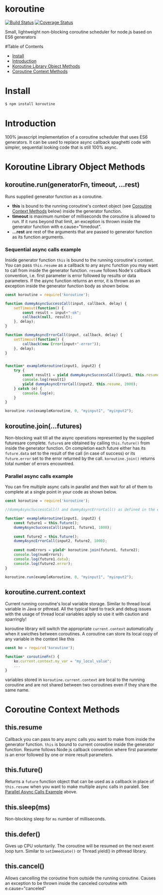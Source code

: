 # koroutine

[![Build Status](https://travis-ci.org/raksoras/koroutine.svg?branch=master)](https://travis-ci.org/raksoras/koroutine)
[![Coverage Status](https://coveralls.io/repos/github/raksoras/koroutine/badge.svg?branch=master)](https://coveralls.io/github/raksoras/koroutine?branch=master)

Small, lightweight non-blocking coroutine scheduler for node.js based on ES6 generators

#Table of Contents

- [Install](#install)
- [Introduction](#introduction)
- [Koroutine Library Object Methods](#koroutine-library-object-methods)
- [Coroutine Context Methods](#coroutine-context-methods)

# Install

```sh
$ npm install koroutine
```

# Introduction

100% javascript implementation of a coroutine scheduler that uses ES6 generators. It can be used 
to replace async callback spaghetti code with simpler, sequential looking code that is still 100% async.

# Koroutine Library Object Methods

## koroutine.run(generatorFn, timeout, ...rest)
Runs supplied generator function as a coroutine. 

  * __this__ is bound to the running coroutine's context object (see [Coroutine Context Methods](#coroutine-context-methods) below) inside the generator function.  
  * __timeout__ is maximum number of milliseconds the coroutine is allowed to run. If it runs beyond that limit, an exception is thrown inside the generator function with e.cause="timedout".   
  * __...rest__  are rest of the arguments that are passed to generator function as its function arguments.  

### Sequential async calls example

Inside generator function `this` is bound to the running coroutine's context. You can pass `this.resume` as a 
callback to any async function you may want to call from inside the generator function. `resume` follows Node's callback 
convention, i.e. first parameter is error followed by results or data parameters. If the async function returns an error, it 
is thrown as an exception inside the generator function body as shown below.
```js
const koroutine = require('koroutine');

function dummyAsyncSuccessCall(input, callback, delay) {
    setTimeout(function() {
        const result = input+"-ok";
        callback(null, result);
    }, delay);
}

function dummyAsyncErrorCall(input, callback, delay) {
    setTimeout(function() {
        callback(new Error(input+"-error"));
    }, delay);
}


function* exampleKoroutine(input1, input2) {
    try {
        const result1 = yield dummyAsyncSuccessCall(input1, this.resume, 1000);
        console.log(result1)
        yield dummyAsyncErrorCall(input2, this.resume, 2000);
    } catch (e) {
        console.log(e);
    }
}

koroutine.run(exampleKoroutine, 0, "myinput1", "myinput2");
```

## koroutine.join(...futures)
Non-blocking wait till all the async operations represented by the supplied futuresare complete. `future`s are obtained by calling `this.future()` from inside the generator function. On completion each future either has its `future.data` set to the result of the call (in case of success) or its `future.error` set to the error returned by the call. `koroutine.join()` returns total number of errors encountred.

### Parallel async calls example

You can fire multiple async calls in parallel and then wait for all of them to complete at a single point in your code as shown below.

```js
const koroutine = require('koroutine');

//dummyAsyncSuccessCall() and dummyAsyncErrorCall() as defined in the example above

function* exampleKoroutine(input1, input2) {
    const future1 = this.future();
    dummyAsyncSuccessCall(input1, future1, 1000);
    
    const future2 = this.future();
    dummyAsyncErrorCall(input2, future2, 1000);
    
    const numErrors = yield* koroutine.join(future1, future2);
    console.log(numErrors);
    console.log(future1.data);
    console.log(future2.error);
}

koroutine.run(exampleKoroutine, 0, "myinput1", "myinput2");
```

## koroutine.current.context
Current running coroutine's local variable storage. Similar to thread local variable in Java or pthread. All the typical hard to track and debug issues with the usage of thread local variables apply so use it with caution and sparringly!

koroutine library will switch the appropriate `current.context` automatically when it swicthes between coroutines. A coroutine can store its local copy of any variable in the context like this

```js
const ko = require('koroutine');

function* coroutineFn() {
    ko.current.context.my_var = "my_local_value";
    ...
}
```
variables stored in `koroutine.current.context` are local to the running coroutine and are not shared between two coroutines even if they share the same name.

# Coroutine Context Methods

## this.resume
Callback you can pass to any async calls you want to make from inside the generator function. `this` is bound to current coroutine inside the generator function. Resume follows Node js callback convention where first parameter is an error followed by one or more result parameters.

## this.future()
Returns a `future` function object that can be used as a callback in place of `this.resume` when you want to make multiple async calls in paralell. See [Parallel Async Calls Example](#parallel-async-calls-example) above.

## this.sleep(ms)
Non-blocking sleep for `ms` number of milliseconds.

## this.defer()
Gives up CPU voluntarily. The coroutine will be resumed on the next event loop turn. Similar to `setImmediate()` or Thread.yield() in pthread library.

## this.cancel()
Allows cancelling the coroutine from outside the running coroutine. Causes an exception to be thrown inside the canceled coroutine with e.cause="canceled"

